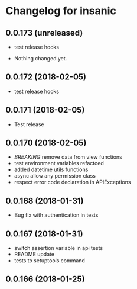 Changelog for insanic
=====================

0.0.173 (unreleased)
--------------------

- test release hooks

- Nothing changed yet.


0.0.172 (2018-02-05)
--------------------

- test release hooks

0.0.171 (2018-02-05)
--------------------

- Test release


0.0.170 (2018-02-05)
--------------------

- *BREAKING* remove data from view functions
- test environment variables refactoed
- added datetime utils functions
- async allow any permission class
- respect error code declaration in APIExceptions


0.0.168 (2018-01-31)
--------------------

- Bug fix with authentication in tests


0.0.167 (2018-01-31)
--------------------

- switch assertion variable in api tests
- README update
- tests to setuptools command


0.0.166 (2018-01-25)
--------------------